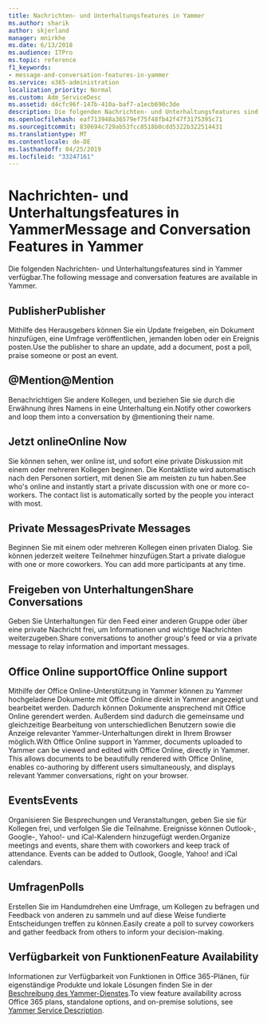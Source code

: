 ```yaml
---
title: Nachrichten- und Unterhaltungsfeatures in Yammer
ms.author: sharik
author: skjerland
manager: mnirkhe
ms.date: 6/13/2018
ms.audience: ITPro
ms.topic: reference
f1_keywords:
- message-and-conversation-features-in-yammer
ms.service: o365-administration
localization_priority: Normal
ms.custom: Adm_ServiceDesc
ms.assetid: d4cfc96f-147b-410a-baf7-a1ecb690c3de
description: Die folgenden Nachrichten- und Unterhaltungsfeatures sind in Yammer verfügbar.
ms.openlocfilehash: eaf713948a36579ef75f48fb42f47f3175395c71
ms.sourcegitcommit: 830694c729ab53fcc8518b0cdd5322b322514431
ms.translationtype: MT
ms.contentlocale: de-DE
ms.lasthandoff: 04/25/2019
ms.locfileid: "33247161"
---
```

# <a name="message-and-conversation-features-in-yammer"></a><span data-ttu-id="b3121-103">Nachrichten- und Unterhaltungsfeatures in Yammer</span><span class="sxs-lookup"><span data-stu-id="b3121-103">Message and Conversation Features in Yammer</span></span>

<span data-ttu-id="b3121-104">Die folgenden Nachrichten- und Unterhaltungsfeatures sind in Yammer verfügbar.</span><span class="sxs-lookup"><span data-stu-id="b3121-104">The following message and conversation features are available in Yammer.</span></span>
  
## <a name="publisher"></a><span data-ttu-id="b3121-105">Publisher</span><span class="sxs-lookup"><span data-stu-id="b3121-105">Publisher</span></span>
<span data-ttu-id="b3121-106"><a name="bkmk_Publisher"> </a></span><span class="sxs-lookup"><span data-stu-id="b3121-106"></span></span>

<span data-ttu-id="b3121-107">Mithilfe des Herausgebers können Sie ein Update freigeben, ein Dokument hinzufügen, eine Umfrage veröffentlichen, jemanden loben oder ein Ereignis posten.</span><span class="sxs-lookup"><span data-stu-id="b3121-107">Use the publisher to share an update, add a document, post a poll, praise someone or post an event.</span></span>
  
## <a name="mention"></a><span data-ttu-id="b3121-108">@Mention</span><span class="sxs-lookup"><span data-stu-id="b3121-108">@Mention</span></span>
<span data-ttu-id="b3121-109"><a name="bkmk_AtMention"> </a></span><span class="sxs-lookup"><span data-stu-id="b3121-109"></span></span>

<span data-ttu-id="b3121-110">Benachrichtigen Sie andere Kollegen, und beziehen Sie sie durch die Erwähnung ihres Namens in eine Unterhaltung ein.</span><span class="sxs-lookup"><span data-stu-id="b3121-110">Notify other coworkers and loop them into a conversation by @mentioning their name.</span></span>
  
## <a name="online-now"></a><span data-ttu-id="b3121-111">Jetzt online</span><span class="sxs-lookup"><span data-stu-id="b3121-111">Online Now</span></span>
<span data-ttu-id="b3121-112"><a name="bkmk_OnlineNow"> </a></span><span class="sxs-lookup"><span data-stu-id="b3121-112"></span></span>

<span data-ttu-id="b3121-p101">Sie können sehen, wer online ist, und sofort eine private Diskussion mit einem oder mehreren Kollegen beginnen. Die Kontaktliste wird automatisch nach den Personen sortiert, mit denen Sie am meisten zu tun haben.</span><span class="sxs-lookup"><span data-stu-id="b3121-p101">See who's online and instantly start a private discussion with one or more co-workers. The contact list is automatically sorted by the people you interact with most.</span></span>
  
## <a name="private-messages"></a><span data-ttu-id="b3121-115">Private Messages</span><span class="sxs-lookup"><span data-stu-id="b3121-115">Private Messages</span></span>
<span data-ttu-id="b3121-116"><a name="bkmk_PrivateMessages"> </a></span><span class="sxs-lookup"><span data-stu-id="b3121-116"></span></span>

<span data-ttu-id="b3121-p102">Beginnen Sie mit einem oder mehreren Kollegen einen privaten Dialog. Sie können jederzeit weitere Teilnehmer hinzufügen.</span><span class="sxs-lookup"><span data-stu-id="b3121-p102">Start a private dialogue with one or more coworkers. You can add more participants at any time.</span></span>
  
## <a name="share-conversations"></a><span data-ttu-id="b3121-119">Freigeben von Unterhaltungen</span><span class="sxs-lookup"><span data-stu-id="b3121-119">Share Conversations</span></span>
<span data-ttu-id="b3121-120"><a name="bkmk_ShareConversations"> </a></span><span class="sxs-lookup"><span data-stu-id="b3121-120"></span></span>

<span data-ttu-id="b3121-121">Geben Sie Unterhaltungen für den Feed einer anderen Gruppe oder über eine private Nachricht frei, um Informationen und wichtige Nachrichten weiterzugeben.</span><span class="sxs-lookup"><span data-stu-id="b3121-121">Share conversations to another group's feed or via a private message to relay information and important messages.</span></span>
  
## <a name="office-online-support"></a><span data-ttu-id="b3121-122">Office Online support</span><span class="sxs-lookup"><span data-stu-id="b3121-122">Office Online support</span></span>
<span data-ttu-id="b3121-123"><a name="bkmk_ShareConversations"> </a></span><span class="sxs-lookup"><span data-stu-id="b3121-123"></span></span>

<span data-ttu-id="b3121-p103">Mithilfe der Office Online-Unterstützung in Yammer können zu Yammer hochgeladene Dokumente mit Office Online direkt in Yammer angezeigt und bearbeitet werden. Dadurch können Dokumente ansprechend mit Office Online gerendert werden. Außerdem sind dadurch die gemeinsame und gleichzeitige Bearbeitung von unterschiedlichen Benutzern sowie die Anzeige relevanter Yammer-Unterhaltungen direkt in Ihrem Browser möglich.</span><span class="sxs-lookup"><span data-stu-id="b3121-p103">With Office Online support in Yammer, documents uploaded to Yammer can be viewed and edited with Office Online, directly in Yammer. This allows documents to be beautifully rendered with Office Online, enables co-authoring by different users simultaneously, and displays relevant Yammer conversations, right on your browser.</span></span>
  
## <a name="events"></a><span data-ttu-id="b3121-126">Events</span><span class="sxs-lookup"><span data-stu-id="b3121-126">Events</span></span>
<span data-ttu-id="b3121-127"><a name="bkmk_Events"> </a></span><span class="sxs-lookup"><span data-stu-id="b3121-127"></span></span>

<span data-ttu-id="b3121-p104">Organisieren Sie Besprechungen und Veranstaltungen, geben Sie sie für Kollegen frei, und verfolgen Sie die Teilnahme. Ereignisse können Outlook-, Google-, Yahoo!- und iCal-Kalendern hinzugefügt werden.</span><span class="sxs-lookup"><span data-stu-id="b3121-p104">Organize meetings and events, share them with coworkers and keep track of attendance. Events can be added to Outlook, Google, Yahoo! and iCal calendars.</span></span>
  
## <a name="polls"></a><span data-ttu-id="b3121-131">Umfragen</span><span class="sxs-lookup"><span data-stu-id="b3121-131">Polls</span></span>
<span data-ttu-id="b3121-132"><a name="bkmk_Polls"> </a></span><span class="sxs-lookup"><span data-stu-id="b3121-132"></span></span>

<span data-ttu-id="b3121-133">Erstellen Sie im Handumdrehen eine Umfrage, um Kollegen zu befragen und Feedback von anderen zu sammeln und auf diese Weise fundierte Entscheidungen treffen zu können.</span><span class="sxs-lookup"><span data-stu-id="b3121-133">Easily create a poll to survey coworkers and gather feedback from others to inform your decision-making.</span></span>
  
## <a name="feature-availability"></a><span data-ttu-id="b3121-134">Verfügbarkeit von Funktionen</span><span class="sxs-lookup"><span data-stu-id="b3121-134">Feature Availability</span></span>
<span data-ttu-id="b3121-135"><a name="bkmk_Polls"> </a></span><span class="sxs-lookup"><span data-stu-id="b3121-135"></span></span>

<span data-ttu-id="b3121-136">Informationen zur Verfügbarkeit von Funktionen in Office 365-Plänen, für eigenständige Produkte und lokale Lösungen finden Sie in der [Beschreibung des Yammer-Dienstes](yammer-service-description.md).</span><span class="sxs-lookup"><span data-stu-id="b3121-136">To view feature availability across Office 365 plans, standalone options, and on-premise solutions, see [Yammer Service Description](yammer-service-description.md).</span></span>
  

